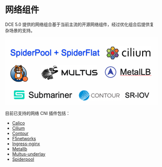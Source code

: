 # 网络组件

DCE 5.0 提供的网络组合基于当前主流的开源网络组件，经过优化组合后提供复杂场景的支持。

![网络组件](../images/components.png)

目前已支持的网络 CNI 插件包括：

- [Calico](calico/what.md)
- [Cilium](cilium/what.md)
- [Contour](contour/what.md)
- [F5networks](f5networks/what.md)
- [Ingress-nginx](ingress-nginx/what.md)
- [Metallb](metallb/what.md)
- [Multus-underlay](multus-underlay/what.md)
- [Spiderpool](spiderpool/what.md)
